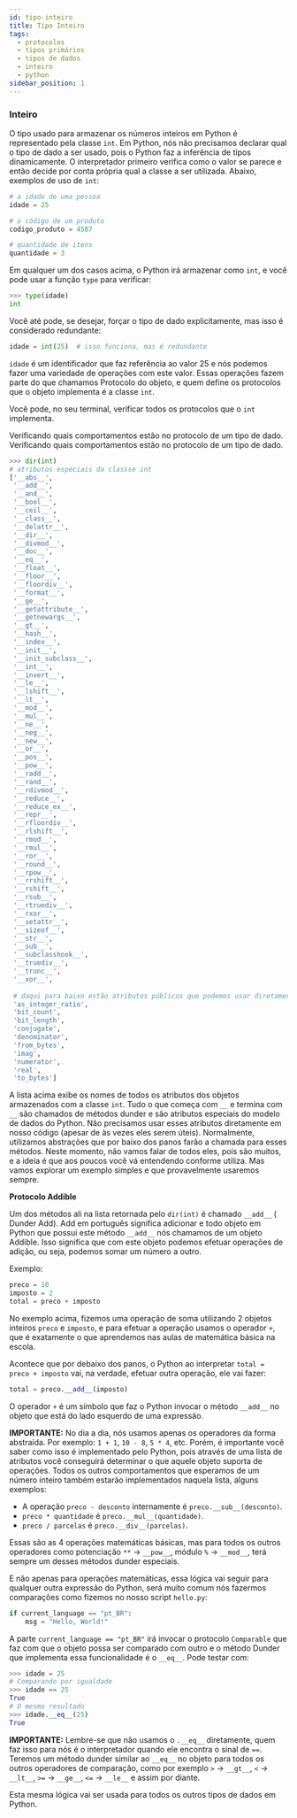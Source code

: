 ```yaml
---
id: tipo-inteiro
title: Tipo Inteiro
tags:
  - protocolos
  - tipos primários
  - tipos de dados
  - inteiro
  - python
sidebar_position: 1
---
```


### Inteiro

O tipo usado para armazenar os números inteiros em Python é representado pela
classe `int`. Em Python, nós não precisamos declarar qual o tipo de dado a ser
usado, pois o Python faz a inferência de tipos dinamicamente. O interpretador
primeiro verifica como o valor se parece e então decide por conta própria qual
a classe a ser utilizada. Abaixo, exemplos de uso de `int`:

```python
# a idade de uma pessoa
idade = 25

# o código de um produto
codigo_produto = 4587

# quantidade de itens
quantidade = 3
```

Em qualquer um dos casos acima, o Python irá armazenar como `int`, e você pode
usar a função `type` para verificar:

```python
>>> type(idade)
int
```

Você até pode, se desejar, forçar o tipo de dado explicitamente, mas isso é
considerado redundante:

```python
idade = int(25)  # isso funciona, mas é redundante
```

`idade` é um identificador que faz referência ao valor 25 e nós podemos fazer
uma variedade de operações com este valor. Essas operações fazem parte do que
chamamos Protocolo do objeto, e quem define os protocolos que o objeto
implementa é a classe `int`.

Você pode, no seu terminal, verificar todos os protocolos que o `int`
implementa.

Verificando quais comportamentos estão no protocolo de um tipo de dado.
Verificando quais comportamentos estão no protocolo de um tipo de dado.

```python
>>> dir(int)
# atributos especiais da classse int
['__abs__',
 '__add__',
 '__and__',
 '__bool__',
 '__ceil__',
 '__class__',
 '__delattr__',
 '__dir__',
 '__divmod__',
 '__doc__',
 '__eq__',
 '__float__',
 '__floor__',
 '__floordiv__',
 '__format__',
 '__ge__',
 '__getattribute__',
 '__getnewargs__',
 '__gt__',
 '__hash__',
 '__index__',
 '__init__',
 '__init_subclass__',
 '__int__',
 '__invert__',
 '__le__',
 '__lshift__',
 '__lt__',
 '__mod__',
 '__mul__',
 '__ne__',
 '__neg__',
 '__new__',
 '__or__',
 '__pos__',
 '__pow__',
 '__radd__',
 '__rand__',
 '__rdivmod__',
 '__reduce__',
 '__reduce_ex__',
 '__repr__',
 '__rfloordiv__',
 '__rlshift__',
 '__rmod__',
 '__rmul__',
 '__ror__',
 '__round__',
 '__rpow__',
 '__rrshift__',
 '__rshift__',
 '__rsub__',
 '__rtruediv__',
 '__rxor__',
 '__setattr__',
 '__sizeof__',
 '__str__',
 '__sub__',
 '__subclasshook__',
 '__truediv__',
 '__trunc__',
 '__xor__',
 
 # daqui para baixo estão atributos públicos que podemos usar diretamente
 'as_integer_ratio',
 'bit_count',
 'bit_length',
 'conjugate',
 'denominator',
 'from_bytes',
 'imag',
 'numerator',
 'real',
 'to_bytes']
```

A lista acima exibe os nomes de todos os atributos dos objetos armazenados com
a classe `int`. Tudo o que começa com `__` e termina com `__` são chamados de
métodos
dunder e são atributos especiais do modelo de dados do Python. Não precisamos
usar esses atributos diretamente em nosso código (apesar de às vezes eles serem
úteis). Normalmente, utilizamos abstrações que por baixo dos panos farão a
chamada para esses métodos.
Neste momento, não vamos falar de todos eles, pois são muitos, e a ideia é que
aos poucos você vá entendendo conforme utiliza. Mas vamos explorar um exemplo
simples e que provavelmente usaremos sempre.

**Protocolo Addible**

Um dos métodos ali na lista retornada pelo `dir(int)` é chamado `__add__` (
Dunder Add). Add em português significa adicionar e todo objeto em Python
que possui este método `__add__` nós chamamos de um objeto Addible. Isso
significa que com este objeto podemos efetuar operações de adição, ou seja,
podemos somar um número a outro.

Exemplo:

```python
preco = 10
imposto = 2
total = preco + imposto
```

No exemplo acima, fizemos uma operação de soma utilizando 2 objetos
inteiros `preco` e `imposto`, e para efetuar a operação usamos o operador `+`,
que é exatamente o que aprendemos nas aulas de matemática básica na escola.

Acontece que por debaixo dos panos, o Python ao
interpretar `total = preco + imposto` vai, na verdade, efetuar outra operação,
ele vai fazer:

```python
total = preco.__add__(imposto)
```

O operador `+` é um símbolo que faz o Python invocar o método `__add__` no
objeto que está do lado esquerdo de uma expressão.

**IMPORTANTE:** No dia a dia, nós usamos apenas os operadores da forma
abstraída. Por exemplo: `1 + 1`, `10 - 8`, `5 * 4`, etc. Porém, é importante
você saber como isso é implementado pelo Python, pois através de uma lista de
atributos você conseguirá determinar o que aquele objeto suporta de
operações. Todos os outros comportamentos que esperamos de um número inteiro
também estarão implementados naquela lista, alguns exemplos:

- A operação `preco - desconto` internamente é `preco.__sub__(desconto)`.
- `preco * quantidade` é `preco.__mul__(quantidade)`.
- `preco / parcelas` é `preco.__div__(parcelas)`.

Essas são as 4 operações matemáticas básicas, mas para todos os outros
operadores como potenciação `**` -> `__pow__`, módulo `%` -> `__mod__`, terá
sempre um desses métodos dunder especiais.

E não apenas para operações matemáticas, essa lógica vai seguir para qualquer
outra expressão do Python, será muito comum nós fazermos comparações como
fizemos no nosso script `hello.py`:

```python
if current_language == "pt_BR":
    msg = "Hello, World!"
```

A parte `current_language == "pt_BR"` irá invocar o protocolo `Comparable` que
faz com que o objeto possa ser comparado com outro e o método Dunder que
implementa essa funcionalidade é o `__eq__`. Pode testar com:

```python
>>> idade = 25
# Comparando por igualdade
>>> idade == 25
True
# O mesmo resultado
>>> idade.__eq__(25)
True
```

**IMPORTANTE:** Lembre-se que não usamos o `.__eq__` diretamente, quem faz isso
para nós é o interpretador quando ele encontra o sinal de `==`. Teremos um
método dunder similar ao `__eq__` no objeto para todos os outros operadores de
comparação, como por
exemplo `>` -> `__gt__`, `<` -> `__lt__`, `>=` -> `__ge__`, `<=` -> `__le__` e
assim por diante.

Esta mesma lógica vai ser usada para todos os outros tipos de dados em Python.


















